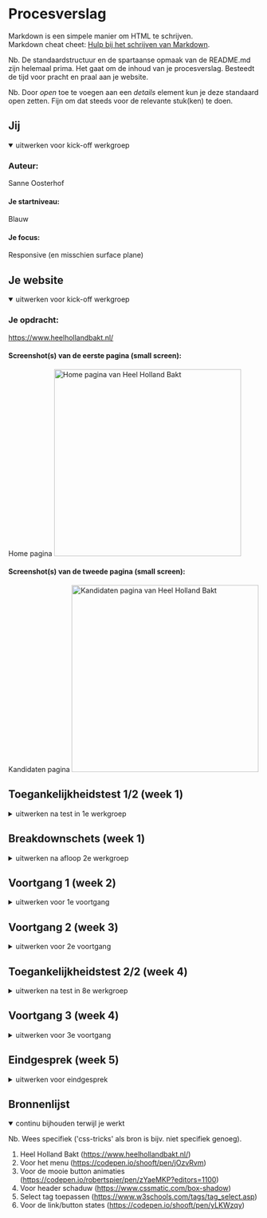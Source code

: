 # Procesverslag
Markdown is een simpele manier om HTML te schrijven.  
Markdown cheat cheet: [Hulp bij het schrijven van Markdown](https://github.com/adam-p/markdown-here/wiki/Markdown-Cheatsheet).

Nb. De standaardstructuur en de spartaanse opmaak van de README.md zijn helemaal prima. Het gaat om de inhoud van je procesverslag. Besteedt de tijd voor pracht en praal aan je website.

Nb. Door *open* toe te voegen aan een *details* element kun je deze standaard open zetten. Fijn om dat steeds voor de relevante stuk(ken) te doen.





## Jij

<details open>
  <summary>uitwerken voor kick-off werkgroep</summary>

  ### Auteur:
  Sanne Oosterhof

  #### Je startniveau:
  Blauw

  #### Je focus:
  Responsive (en misschien surface plane)
 
</details>





## Je website

<details open>
  <summary>uitwerken voor kick-off werkgroep</summary>

  ### Je opdracht:
  https://www.heelhollandbakt.nl/

  #### Screenshot(s) van de eerste pagina (small screen): 
  Home pagina
  <img src="images/home-pagina.png" width="375px" alt="Home pagina van Heel Holland Bakt">

  #### Screenshot(s) van de tweede pagina (small screen):
  Kandidaten pagina
  <img src="images/kandidaten-pagina.png" width="375px" alt="Kandidaten pagina van Heel Holland Bakt">
 
</details>



## Toegankelijkheidstest 1/2 (week 1)

<details>
  <summary>uitwerken na test in 1e werkgroep</summary>

  ### Bevindingen
  Sommige tekst werd niet voorgelezen (kan ook aan screenreader liggen)
  Er wordt duidelijk aangegeven met de screenreader waar je bent en wat je kunt doen
  Er is een 'skip to content' bij gebruik van de tab toets
  De tab toets gaat niet langs het menu aan de rechterkant op de kandidaten pagina
  Bij kleurenblindheid zien de meeste afbeeldingen er erg vies uit
  
  #### Screenreader
  Roos heeft met behulp van de screenreader van haar macbook de site van Heel Holland Bakt getest. 
  Tijdens deze test hadden we alle mogelijke opties van de screenreader aangezet, zodat deze echt
  alles voorleest. De belangrijkste uitkomsten van deze test zijn dat het meeste goed wordt 
  voorgelezen, alleen het menu op de kandidaten pagina wordt overgeslagen.  
  <img src="images/test-roos.jpg" width="375px" alt="Screenreader test van de Heel Holland Bakt site met Roos">
  
  Dit kan opgelost worden door het menu wel voor te laten lezen, of het menu wellicht op
  een andere plek te zetten waardoor het automatisch wordt meegenomen door de 
  screenreader. 


  #### Muis en Toetsenbord 
  Door middel van de tab toets heeft Roos de website getest op toegankelijkheid. Wat gelijk opviel
  was een 'skip to content' link die bovenin het scherm verscheen. Deze werkte ook erg goed bij 
  gebruik en ging gelijk door naar de content. Bij deze test kwam hetzelfde naar voren als bij
  de screenreader test, namelijk dat het menu op de kandidaten pagina wordt overgeslagen.
  Hierdoor werkt de hover van de knopen op die plek ook niet.

  Dit kan opgelost worden door het menu wellicht op een andere plek te zetten waardoor 
  het automatisch wordt meegenomen door de tab toets. 


  #### Motoriek (shocks, elastiekjes)
  De motoriek hebben we kort getest door met een haarklip om 2 vingers de website te gebruiken.
  Dit ging redelijk goed, vooral omdat de tab toets erg goed werkt. Als er iets niet lukte, lag
  dit vooral aan de touchpad van de laptop zelf dan aan het ontwerp van de website. De scrollbar
  aan de zijkant werkte ook erg goed. 

  Er is niks wat opgelost hoeft te worden, aangezien alles prima werkt.


  #### Visueel (brillen, contrast, kleurenblind, dark/light). 
  Met behulp van de wazige bril, de bril met 2 kleine kijkgaatjes en de inspector van google chrome
  hebben we de website getest. Tijdens de test met de wazige bril ging Roos vooral heel dicht
  naar het scherm toe, om iets te kunnen lezen. Een aantal dingen waren totaal niet te lezen: 
  de knoppen, kleine tekst onder de koppen en de navigatiebalk. Bij de bril met 2 kleine gaatjes 
  keek Roos vooral met 1 oog naar de webiste, waardoor alles prima te zien was. Ik heb de
  kleurenblindheid protanopia, deuteranopia, tritanopia en achromatopsia getest op de website. 
  Hieruit bleek vooral dat de afbeeldingen een erg vieze kleur kregen, maar de tekst overal
  goed te lezen was met een goed contrast.

  Dit kan opgelost worden door de afbeeldingen een minder felle kleur te geven, zodat mensen
  met kleurenblindheid het minder heftig zien en het minder vies wordt. 

</details>



## Breakdownschets (week 1)

<details>
  <summary>uitwerken na afloop 2e werkgroep</summary>

  ### de hele pagina: 
  <img src="images/breakdownschets-home.jpg" width="375px" alt="breakdown van de hele home pagina">
  <img src="images/breakdownschets-kandidaten.jpg" width="375px" alt="breakdown van de hele kandidaten pagina">

  ### dynamisch deel (de laatste artikelen): 
  <img src="images/schets-laatste-artikelen.jpg" width="375px" alt="breakdown van de laatste artikelen">

  ### nog een dynamisch deel (kandidaten): 
  <img src="images/schets-kandidaten.jpg" width="375px" alt="breakdown van de kandidaten">

</details>





## Voortgang 1 (week 2)

<details>
  <summary>uitwerken voor 1e voortgang</summary>

  ### Stand van zaken
  Ik denk dat de HTML maken op basis van mijn breakdownschetsen best goed ging. Alhoewel ik niet helemaal zeker ben of alles
  klopt. Wat ik lastig vind is de CSS en om dit werkend te krijgen zonder id's en classes. 
  <img src="images/html-home.jpg" width="375px" alt="deel van mijn HTML">

  ### Agenda voor meeting
  samen met je groepje opstellen

  Kyra: 
  - Witregels van tekst aanpassen
  - Buttons op de manier van de website plaatsen

  Lotte:
  - Afbeeldingen als tegels
  - Afstand van de tekst
  - Of de HTML helemaal klopt   

  Sanne:
  - Of de HTML helemaal klopt   
  - Header in het wit ipv roze?  
  - Linkjes apart stylen?
  - Moet de achtergrond hetzelfde? 

  Jelle:  
  - Hoe insta feed toevoegen aan homepagina of dit oplossen 
  - Welke heading aan de footer geven?
  

  <!-- | Kyra           | Lotte                    | Sanne                               | Jelle?           |
  | ---            | Afbeeldingen als tegels  | Klopt mijn HTML helemaal            | ---              |
  | dit bespreken  | Afstand van de tekst     | Header in het wit ipv roze?         | en dan ik dat    |
  | en dat ook nog | ...                      | Linkjes apart stylen met een class? | dit wil ik zeker |
  | ...            | ...                      | Moet de achtergrond hetzelfde?      | ...              | -->
   

  ### Verslag van meeting
  hier na afloop snel de uitkomsten van de meeting vastleggen

  - Voor nu kan ik de header wit houden, misschien als ik tijd over heb ook roze maken.
  - Mijn HTML is zo goed als semantisch
  - Als ik uitdaging wil de H3 voor de img laten staan, vervolgens met CSS omdraaien.  
  - De 2 HTML pagina's mogen een class, om ze zo verschillend van elkaar te kunnen stylen.
  - De buttons moet ik specifieker stylen, zodat ze niet allemaal tegelijk gaan. 
  - Achtergrond met de roze golf voor nu achterwege laten, misschien als ik tijd over heb.

</details>





## Voortgang 2 (week 3)

<details>
  <summary>uitwerken voor 2e voortgang</summary>

  ### Stand van zaken
  hier dit ging goed & dit was lastig (neem ook screenshots op van delen van je website en code)


  ### Agenda voor meeting
  samen met je groepje opstellen

  Kyra: 
  - ..
  - ..

  Lotte:
  - ..
  - ..

  Sanne:
  - Of de CSS goed op volgorde staat 
  - In hoeverre alles overeen moet komen met de echte website (witruimte, font,..)
  - Kan ik zo een menu maken als in de header? Of mag ik die overslaan

  Jelle:  
  - ..
  - ..

  <!-- | student 1      | student 2          | student 3    | student 4        |
  | ---            | ---                | ---          | ---              |
  | dit bespreken  | en dit             | en ik dit    | en dan ik dat    |
  | en dat ook nog | dit als er tijd is | nog een punt | dit wil ik zeker |
  | ...            | ...                | ...          | ...              | -->


  ### Verslag van meeting
  hier na afloop snel de uitkomsten van de meeting vastleggen

- Mijn code is semantisch en CSS op een logische volgorde.
- De echte website hoeft niet 1 op 1 overeen te komen, lastige stukken eventueel bewaren om te doen met tijd over.
- Het menu in de header voor nu niet op focussen, want navigatie werkt. Maar met tijd over kan dit wel. 

</details>





## Toegankelijkheidstest 2/2 (week 4)

<details>
  <summary>uitwerken na test in 8e werkgroep</summary>

  ### Bevindingen
  Lijst met je bevindingen die in de test naar voren kwamen (geef ook aan wat er verbeterd is):

  #### Screenreader
 
  Werkt goed, alle links/knoppen worden voorgelzen. De afbeeldingen hebben ook een duidelijke alt tekst, wat uitleg geeft. 

  #### Muis en Toetsenbord 

  Kan met de tab toets door alle links/knoppen kan op enter drukken om naar een andere pagina te navigeren. Dit werkt dus goed, misschien nog wat meer aangepaste styling ervoor maken. 

  #### Motoriek (shocks, elastiekjes)

  Met elastiekjes op de vingers is het geen probleem om door de site te navigeren. Dit gaat dus helemaal goed en hoeft verder niks aan te veranderen. 

  #### Visueel (brillen, contrast, kleurenblind, dark/light). 
  Met de wazige bril zijn de koppen wel leesbaar maar de tekst eronder is niet leesbaar. De tekst op de roze achtergrond en witte tekst valt weg in de achtergrondskleur.
  Met de kleurenblindbril is alles gewoon goed zichtbaar het contrast is nog steeds duidelijk, hierdoor is alles leesbaar. De kleuren veranderen wel maar heeft dus geen invloed dat de gebruiker informatie niet kan zien/lezen.

</details>





## Voortgang 3 (week 4)

<details>
  <summary>uitwerken voor 3e voortgang</summary>

  ### Stand van zaken
  Wat goed ging was het verder werken aan de CSS. Ik vond het erg lastig wanneer ik ergens mee bezig was en het niet werkte, waardoor ik soms best wel gefrustreerd werd. 

  ### Agenda voor meeting
  samen met je groepje opstellen

   Kyra: 
  - ...
  - ...

  Lotte:
  - ...
  - ...

  Sanne:
  - Hoe kan ik de navigatie het beste namaken, zodat het er enigzins op het origineel lijkt. 
  - Kan ik het dropdown menu stylen zodat het erop lijkt. 
  - In hoeverre moet het helemaal responsive zijn?

  Jelle:  
  - ...
  - ...


  <!-- | student 1      | student 2          | student 3    | student 4        |
  | ---            | ---                | ---          | ---              |
  | dit bespreken  | en dit             | en ik dit    | en dan ik dat    |
  | en dat ook nog | dit als er tijd is | nog een punt | dit wil ik zeker |
  | ...            | ...                | ...          | ...              | -->


  ### Verslag van meeting
  hier na afloop snel de uitkomsten van de meeting vastleggen

  - Nog steeds goed op weg
  - Navigatie moet wel lukken om na te maken, al deels tijdens de les kunnen doen
  - Meer focussen op grote dingen van de website, vergeleken met kleine details. Dat als laatste doen. 

</details>





## Eindgesprek (week 5)

<details>
  <summary>uitwerken voor eindgesprek</summary>

  ### Je uitkomst - karakteristiek screenshots:
  <img src="readme-images/uitkomst-pagina1.png" width="375px" alt="uitomst pagina 1">
  <img src="readme-images/uitkomst-pagina2.png" width="375px" alt="uitomst pagina 2">

  ### Dit ging goed/Heb ik geleerd: 
  Ik heb vanzelfsprekend tijdens dit vak erg veel geleerd, onder andere dat ik ook niet te lang door moet gaan met te kleine dingen. Wat ik het leukste vond en ook helemaal nieuw was voor mij, 
  was de media query. Ik vond het erg leuk om de site responsive te maken, terwijl ik in eerste instantie voor surface plane had gekozen. Uiteindelijk is het me gelukt om de site volledig responsive te maken en 
  daarnaast ook een aantal onderwerpen uit de surface plane toe te passen. Hieronder is bijvoorbeeld te zien hoe ik een klein deel responsive heb gemaakt, wat ik erg leuk vond om te doen. 

  <img src="readme-images/appeltaart-responsive1.jpg" width="375px" alt="top">
  <img src="readme-images/appeltaart-responsive2.jpg" width="375px" alt="top">

  ### Dit was lastig/Is niet gelukt:
  Het is niet gelukt om de roze/groene achtergrond te maken met de golvende afbeelding. Dit wilde ik doen als ik tijd over had, wat helaas niet gelukt is. Daarnaast heb ik mijn navigatiebalk standaard
  wit gemaakt, ipv bij het scrollen pas wit. Tot slot heb ik geprobeerd de witte balk bovenin het scherm na te maken, maar hier had ik niet genoeg tijd meer voor. Het staat nog wel in mijn HTML, om te laten
  zien dat ik het heb geprobeerd. 

  <img src="readme-images/golvende-achtergrond.jpg" width="375px" alt="Roze achtergrond met golvende beweging op de originele website">
</details>





## Bronnenlijst

<details open>
  <summary>continu bijhouden terwijl je werkt</summary>

  Nb. Wees specifiek ('css-tricks' als bron is bijv. niet specifiek genoeg).

  1. Heel Holland Bakt (https://www.heelhollandbakt.nl/)
  2. Voor het menu (https://codepen.io/shooft/pen/jOzvRvm)
  3. Voor de mooie button animaties (https://codepen.io/robertspier/pen/zYaeMKP?editors=1100)
  4. Voor header schaduw (https://www.cssmatic.com/box-shadow)
  5. Select tag toepassen (https://www.w3schools.com/tags/tag_select.asp)
  6. Voor de link/button states (https://codepen.io/shooft/pen/yLKWzqy)

</details>